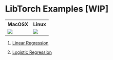 # LibTorch Examples [WIP]

<table>
  <tr>
    <th>MacOSX</th>
    <th>Linux</th>
  </tr>
  <tr>
    <td><img src="https://camo.githubusercontent.com/5ce01fbc787bc0f3ff51358ff9a00ad4ada15b08e9c987e9760328fb9667435d/68747470733a2f2f7472617669732d6d61747269782d6261646765732e6865726f6b756170702e636f6d2f7265706f732f7072616268756f6d6b61722f7079746f7263682d6370702f6272616e636865732f6d61737465722f37"></td>
    <td><img src="https://camo.githubusercontent.com/5ce01fbc787bc0f3ff51358ff9a00ad4ada15b08e9c987e9760328fb9667435d/68747470733a2f2f7472617669732d6d61747269782d6261646765732e6865726f6b756170702e636f6d2f7265706f732f7072616268756f6d6b61722f7079746f7263682d6370702f6272616e636865732f6d61737465722f37"></td>
  </tr>
</table>

1. [Linear Regression](./libtorch-examples/include/linear_regression.hpp)

2. [Logistic Regression](./libtorch-examples/include/logistic_regression.hpp)
